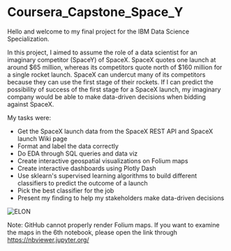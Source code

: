 # Coursera_Capstone_Space_Y
Hello and welcome to my final project for the IBM Data Science Specialization.

In this project, I aimed to assume the role of a data scientist for an imaginary competitor (SpaceY) of SpaceX. SpaceX quotes one launch at around $65 million, whereas its competitors quote north of $160 million for a single rocket launch. SpaceX can undercut many of its competitors because they can use the first stage of their rockets. If I can predict the possibility of success of the first stage for a  SpaceX launch, my imaginary company would be able to make data-driven decisions when bidding against SpaceX.

My tasks were:

- Get the SpaceX launch data from the SpaceX REST API and SpaceX launch Wiki page
- Format and label the data correctly
- Do EDA through SQL queries and data viz
- Create interactive geospatial visualizations on Folium maps
- Create interactive dashboards using Plotly Dash
- Use sklearn's supervised learning algorithms to build different classifiers to predict the outcome of a launch
- Pick the best classifier for the job
- Present my finding to help my stakeholders make data-driven decisions

![ELON](https://user-images.githubusercontent.com/64493571/134772447-138bd742-a98b-466c-b470-4fb35bf305e8.jpg)

Note: GitHub cannot properly render Folium maps. If you want to examine the maps in the 6th notebook, please open the link through https://nbviewer.jupyter.org/
